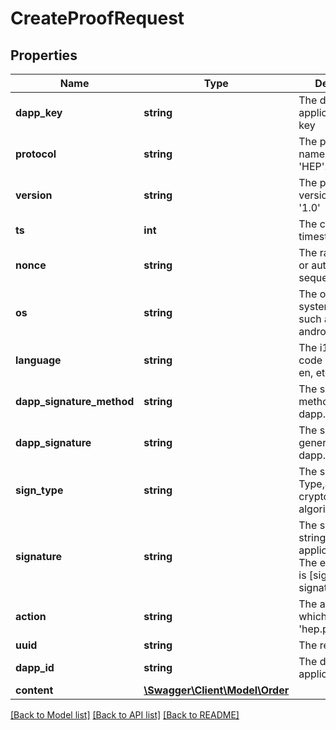 # CreateProofRequest

## Properties
Name | Type | Description | Notes
------------ | ------------- | ------------- | -------------
**dapp_key** | **string** | The decentralized application access key | 
**protocol** | **string** | The protocol name. default is &#x27;HEP&#x27;. | 
**version** | **string** | The protocol version such as &#x27;1.0&#x27; | 
**ts** | **int** | The current timestamp | 
**nonce** | **string** | The random string or auto-increment sequence | 
**os** | **string** | The operating system of client such as ios, android, dweb,etc. | 
**language** | **string** | The i18n language code such as zh, en, etc. | 
**dapp_signature_method** | **string** | The signature method used by dapp. | 
**dapp_signature** | **string** | The signature generated by dapp. | 
**sign_type** | **string** | The signature Type,aka cryptographic algorithm. | 
**signature** | **string** | The signature hex string by application owner. The exclude fields is [sign_type, signature, md5]. | 
**action** | **string** | The action name which value is &#x27;hep.proof.submit&#x27;. | 
**uuid** | **string** | The request uuid | 
**dapp_id** | **string** | The decentralized application ID | 
**content** | [**\Swagger\Client\Model\Order**](Order.md) |  | 

[[Back to Model list]](../README.md#documentation-for-models) [[Back to API list]](../README.md#documentation-for-api-endpoints) [[Back to README]](../README.md)

